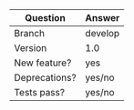 | Question             | Answer
| -------------------- | ---
| Branch               | develop
| Version              | 1.0
| New feature?         | yes
| Deprecations?        | yes/no <!-- don't forget to update VERSION-*.md and src/[version]/CHANGELOG.md files -->
| Tests pass?          | yes/no

